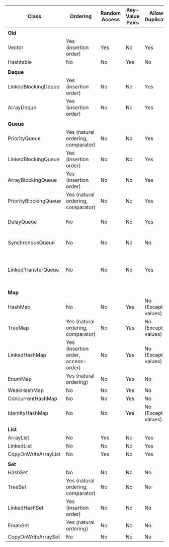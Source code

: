 | Class | Ordering | Random Access | Key-Value Pairs | Allows Duplicates | Allows Null Values | Thread Safe | Blocking Operations |
| --- | --- | --- | --- | --- | --- | --- | --- |
|   |   |   |   |   |   |   |   |
| **Old** |   |   |   |   |   |   |   |
| Vector | Yes (insertion order) | Yes | No | Yes | Yes | Yes | Yes |
| Hashtable | No | No | Yes | No | Yes | Yes | Yes |
|   |   |   |   |   |   |   |   |
| **Deque** |   |   |   |   |   |   |   |
| LinkedBlockingDeque | Yes (insertion order) | No | No | Yes | No | Yes | Yes |
| ArrayDeque | Yes (insertion order) | No | No | Yes | No | No | No |
|   |   |   |   |   |   |   |   |
| **Queue** |   |   |   |   |   |   |   |
| PriorityQueue | Yes (natural ordering, comparator) | No | No | Yes | No | No | No |
| LinkedBlockingQueue | Yes (insertion order) | No | No | Yes | No | Yes | Yes (put, take, offer(timeout), poll(timeout)) |
| ArrayBlockingQueue | Yes (insertion order) | No | No | Yes | No | Yes | Yes (put, take, offer(timeout), poll(timeout)) |
| PriorityBlockingQueue | Yes (natural ordering, comparator) | No | No | Yes | No | Yes | Yes (put, take, offer(timeout), poll(timeout)) |
| DelayQueue | No | No | No | Yes | No | Yes | Yes (put, take, offer(timeout), poll(timeout)) |
| SynchronousQueue | No | No | No | No | No | Yes | Yes (put, take, offer(timeout), poll(timeout)) |
| LinkedTransferQueue | No | No | No | Yes | No | Yes | Yes (put, take, offer(timeout), poll(timeout), transfer, trytransfer(timeout)) |
|   |   |   |   |   |   |   |   |
| **Map** |   |   |   |   |   |   |   |
| HashMap | No | No | Yes | No (Except values) | Yes | No | No |
| TreeMap | Yes (natural ordering, comparator) | No | Yes | No (Except values) | No (Yes, comparator depends) | No | No |
| LinkedHashMap | Yes (insertion order, access-order) | No | Yes | No (Except values) | Yes | No | No |
| EnumMap | Yes (natural ordering) | No | Yes | No | No | No | No |
| WeakHashMap | No | No | Yes | No | Yes | No | No |
| ConcurrentHashMap | No | No | Yes | No | No | Yes | No |
| IdentityHashMap | No | No | Yes | No (Except values) | Yes | No | No |
|   |   |   |   |   |   |   |   |
| **List** |   |   |   |   |   |   |   |
| ArrayList | No | Yes | No | Yes | Yes | No | No |
| LinkedList | No | No | No | Yes | Yes | No | No |
| CopyOnWriteArrayList | No | Yes | No | Yes | Yes | Yes | Yes |
|   |   |   |   |   |   |   |   |
| **Set** |   |   |   |   |   |   |   |
| HashSet | No | No | No | No | Yes | No | No |
| TreeSet | Yes (natural ordering, comparator) | No | No | No | No (Yes, comparator depends) | No | No |
| LinkedHashSet | Yes (insertion order) | No | No | No | Yes | No | No |
| EnumSet | Yes (natural ordering) | No | No | No | No | No | No |
| CopyOnWriteArraySet | No | No | No | No | Yes | Yes | Yes |